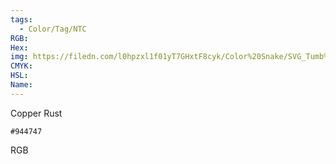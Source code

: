 ```yaml
---
tags:
  - Color/Tag/NTC
RGB:
Hex:
img: https://filedn.com/l0hpzxl1f01yT7GHxtF8cyk/Color%20Snake/SVG_Tumb%20Mass%20No%20Name/944747.svg
CMYK:
HSL:
Name:
---
```

Copper Rust
```palette
#944747
```
RGB
